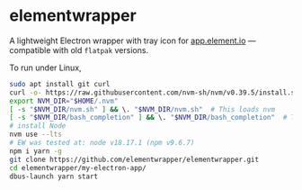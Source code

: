 # elementwrapper
A lightweight Electron wrapper with tray icon for [app.element.io](https://app.element.io/) &mdash; compatible with old `flatpak` versions.

To run under Linux,
   ```bash
   sudo apt install git curl
   curl -o- https://raw.githubusercontent.com/nvm-sh/nvm/v0.39.5/install.sh | bash
   export NVM_DIR="$HOME/.nvm"
   [ -s "$NVM_DIR/nvm.sh" ] && \. "$NVM_DIR/nvm.sh"  # This loads nvm
   [ -s "$NVM_DIR/bash_completion" ] && \. "$NVM_DIR/bash_completion"  # This loads nvm bash_completion
   # install Node
   nvm use --lts
   # EW was tested at: node v18.17.1 (npm v9.6.7)
   npm i yarn -g
   git clone https://github.com/elementwrapper/elementwrapper.git
   cd elementwrapper/my-electron-app/
   dbus-launch yarn start
   ```
